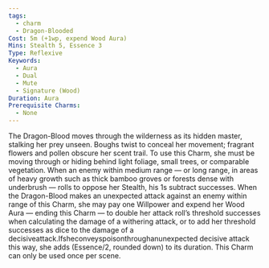 ```yaml
---
tags:
  - charm
  - Dragon-Blooded
Cost: 5m (+1wp, expend Wood Aura)
Mins: Stealth 5, Essence 3
Type: Reflexive
Keywords:
  - Aura
  - Dual
  - Mute
  - Signature (Wood)
Duration: Aura
Prerequisite Charms:
  - None
---
```

The Dragon-Blood moves through the wilderness as its hidden master, stalking her prey unseen. Boughs twist to conceal her movement; fragrant flowers and pollen obscure her scent trail. To use this Charm, she must be moving through or hiding behind light foliage, small trees, or comparable vegetation. When an enemy within medium range — or long range, in areas of heavy growth such as thick bamboo groves or forests dense with underbrush — rolls to oppose her Stealth, his 1s subtract successes. When the Dragon-Blood makes an unexpected attack against an enemy within range of this Charm, she may pay one Willpower and expend her Wood Aura — ending this Charm — to double her attack roll’s threshold successes when calculating the damage of a withering attack, or to add her threshold successes as dice to the damage of a decisiveattack.Ifsheconveyspoisonthroughanunexpected decisive attack this way, she adds (Essence/2, rounded down) to its duration. This Charm can only be used once per scene.